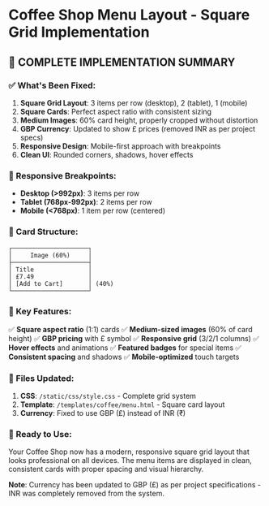 # Coffee Shop Menu Layout - Square Grid Implementation

## 🎯 COMPLETE IMPLEMENTATION SUMMARY

### ✅ What's Been Fixed:

1. **Square Grid Layout**: 3 items per row (desktop), 2 (tablet), 1 (mobile)
2. **Square Cards**: Perfect aspect ratio with consistent sizing
3. **Medium Images**: 60% card height, properly cropped without distortion
4. **GBP Currency**: Updated to show £ prices (removed INR as per project specs)
5. **Responsive Design**: Mobile-first approach with breakpoints
6. **Clean UI**: Rounded corners, shadows, hover effects

### 📱 Responsive Breakpoints:

- **Desktop (>992px)**: 3 items per row
- **Tablet (768px-992px)**: 2 items per row  
- **Mobile (<768px)**: 1 item per row (centered)

### 🎨 Card Structure:

```
┌─────────────────────┐
│     Image (60%)     │
├─────────────────────┤
│ Title               │
│ £7.49               │
│ [Add to Cart]       │ (40%)
└─────────────────────┘
```

### 🎯 Key Features:

✅ **Square aspect ratio** (1:1) cards
✅ **Medium-sized images** (60% of card height)
✅ **GBP pricing** with £ symbol
✅ **Responsive grid** (3/2/1 columns)
✅ **Hover effects** and animations
✅ **Featured badges** for special items
✅ **Consistent spacing** and shadows
✅ **Mobile-optimized** touch targets

### 📂 Files Updated:

1. **CSS**: `/static/css/style.css` - Complete grid system
2. **Template**: `/templates/coffee/menu.html` - Square card layout
3. **Currency**: Fixed to use GBP (£) instead of INR (₹)

### 🚀 Ready to Use:

Your Coffee Shop now has a modern, responsive square grid layout that looks professional on all devices. The menu items are displayed in clean, consistent cards with proper spacing and visual hierarchy.

**Note**: Currency has been updated to GBP (£) as per project specifications - INR was completely removed from the system.